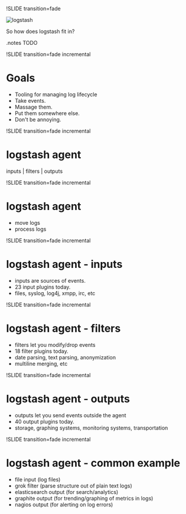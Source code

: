 !SLIDE transition=fade

![logstash](/image/logstash.png)

So how does logstash fit in?

.notes TODO

!SLIDE transition=fade incremental
# Goals

* Tooling for managing log lifecycle
* Take events.
* Massage them.
* Put them somewhere else.
* Don't be annoying.

!SLIDE transition=fade incremental
# logstash agent

inputs | filters | outputs

!SLIDE transition=fade incremental
# logstash agent

* move logs
* process logs

!SLIDE transition=fade incremental
# logstash agent - inputs

* inputs are sources of events.
* 23 input plugins today.
* files, syslog, log4j, xmpp, irc, etc
 
!SLIDE transition=fade incremental
# logstash agent - filters

* filters let you modify/drop events
* 18 filter plugins today.
* date parsing, text parsing, anonymization
* multiline merging, etc

!SLIDE transition=fade incremental
# logstash agent - outputs

* outputs let you send events outside the agent
* 40 output plugins today.
* storage, graphing systems, monitoring systems, transportation

!SLIDE transition=fade incremental
# logstash agent - common example

* file input (log files)
* grok filter (parse structure out of plain text logs)
* elasticsearch output (for search/analytics)
* graphite output (for trending/graphing of metrics in logs)
* nagios output (for alerting on log errors)
